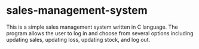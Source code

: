 # sales-management-system

This is a simple sales management system written in C language.
The program allows the user to log in and choose from several options including updating sales, updating loss, updating stock, and log out.
